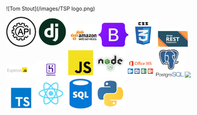 ![Tom Stout](/images/TSP logo.png)


<div>
<img width="80" width="80" src="/images/api.png">  <img width="80" src="/images/django_fppxu2V.png" > <img width="80" src="/images/aws.png"><img width="80" src="/images/Bootstrap.png" ><img width="80" src="/images/css_Pn32x1k.png" ><img width="80" src="/images/Django_Rest_Framework.png" ><img width="80" src="/images/express.png" ><img width="80" src="/images/heroku.png" ><img width="80" src="/images/javascript_qwukuTw.png" ><img width="80" src="/images/nodejs_5Oktn6L.png" ><img width="80" src="/images/office-365.png" ><img width="80" src="/images/postgres.png" ><img width="80" src="/images/html_e2l7B2L.png" ><img width="80" src="/images/typescript_dziY0C5.png" ><img width="80" src="/images/react_uHJL5wt.png" ><img width="80" src="/images/sql_5IuCBOI.png" ><img width="80" src="/images/python.png" >
 </div>